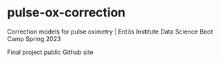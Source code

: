 # pulse-ox-correction
Correction models for pulse oximetry | Erdős Institute Data Science Boot Camp Spring 2023

Final project public Github site

